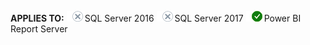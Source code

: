 **APPLIES TO:** ![No](media/no-icon.png)SQL Server 2016 ![No](media/no-icon.png)SQL Server 2017 ![Yes](media/yes-icon.png)Power BI Report Server